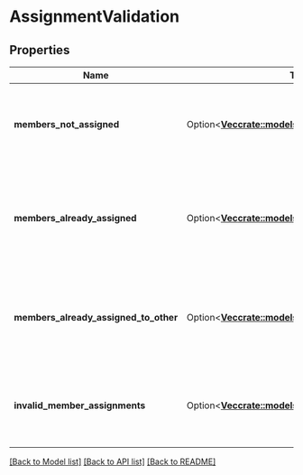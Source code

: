 # AssignmentValidation

## Properties

Name | Type | Description | Notes
------------ | ------------- | ------------- | -------------
**members_not_assigned** | Option<[**Vec<crate::models::UserReference>**](UserReference.md)> | The list of users that are not assigned to any custom performance profile | [optional]
**members_already_assigned** | Option<[**Vec<crate::models::UserReference>**](UserReference.md)> | The list of users that are already assigned to the requesting custom performance profile | [optional]
**members_already_assigned_to_other** | Option<[**Vec<crate::models::OtherProfileAssignment>**](OtherProfileAssignment.md)> | The list of users that are already assigned to other custom performance profiles | [optional]
**invalid_member_assignments** | Option<[**Vec<crate::models::InvalidAssignment>**](InvalidAssignment.md)> | The list of user id that are invalid for the gamfication service to handle | [optional]

[[Back to Model list]](../README.md#documentation-for-models) [[Back to API list]](../README.md#documentation-for-api-endpoints) [[Back to README]](../README.md)


